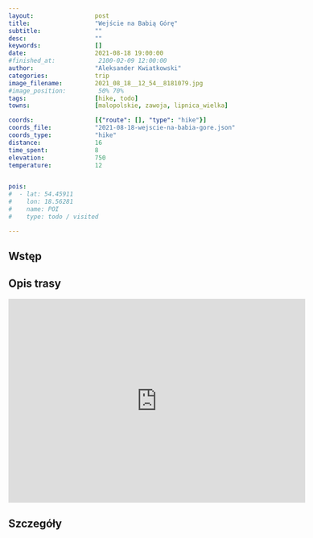 ```yaml
---
layout:                 post
title:                  "Wejście na Babią Górę"
subtitle:               ""
desc:                   ""
keywords:               []
date:                   2021-08-18 19:00:00
#finished_at:            2100-02-09 12:00:00
author:                 "Aleksander Kwiatkowski"
categories:             trip
image_filename:         2021_08_18__12_54__8181079.jpg
#image_position:         50% 70%
tags:                   [hike, todo]
towns:                  [malopolskie, zawoja, lipnica_wielka]

coords:                 [{"route": [], "type": "hike"}]
coords_file:            "2021-08-18-wejscie-na-babia-gore.json"
coords_type:            "hike"
distance:               16
time_spent:             8
elevation:              750
temperature:            12


pois:
#  - lat: 54.45911
#    lon: 18.56281
#    name: POI
#    type: todo / visited

---
```



## Wstęp

## Opis trasy

<iframe height='405' width='590' frameborder='0' allowtransparency='true' scrolling='no' src='https://www.strava.com/activities/5822143823/embed/af6b41113827000f1c241471d5928d184dfda19b'></iframe>

## Szczegóły
